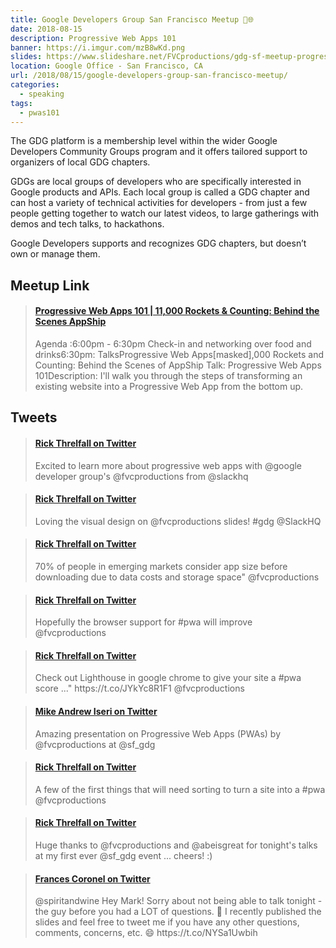 ```yaml
---
title: Google Developers Group San Francisco Meetup 📲🌐️
date: 2018-08-15
description: Progressive Web Apps 101
banner: https://i.imgur.com/mzB8wKd.png
slides: https://www.slideshare.net/FVCproductions/gdg-sf-meetup-progressive-web-apps-101/
location: Google Office - San Francisco, CA
url: /2018/08/15/google-developers-group-san-francisco-meetup/
categories:
  - speaking
tags:
  - pwas101
---
```


The GDG platform is a membership level within the wider Google Developers Community Groups program and it offers tailored support to organizers of local GDG chapters.

GDGs are local groups of developers who are specifically interested in Google products and APIs. Each local group is called a GDG chapter and can host a variety of technical activities for developers - from just a few people getting together to watch our latest videos, to large gatherings with demos and tech talks, to hackathons.

Google Developers supports and recognizes GDG chapters, but doesn’t own or manage them.

## Meetup Link

<blockquote class="embedly-card"><h4><a href="https://www.meetup.com/google-developer-group-san-francisco/events/251833049/">Progressive Web Apps 101 | 11,000 Rockets & Counting: Behind the Scenes AppShip</a></h4><p>Agenda :6:00pm - 6:30pm Check-in and networking over food and drinks6:30pm: TalksProgressive Web Apps[masked],000 Rockets and Counting: Behind the Scenes of AppShip Talk: Progressive Web Apps 101Description: I'll walk you through the steps of transforming an existing website into a Progressive Web App from the bottom up.</p></blockquote>
<script async src="//cdn.embedly.com/widgets/platform.js" charset="UTF-8"></script>

## Tweets

<blockquote class="embedly-card"><h4><a href="https://twitter.com/rick_threlfall/status/1029905534923759617">Rick Threlfall on Twitter</a></h4><p>Excited to learn more about progressive web apps with @google developer group's @fvcproductions from @slackhq</p></blockquote>
<script async src="//cdn.embedly.com/widgets/platform.js" charset="UTF-8"></script>

<blockquote class="embedly-card"><h4><a href="https://twitter.com/rick_threlfall/status/1029906821383892993">Rick Threlfall on Twitter</a></h4><p>Loving the visual design on @fvcproductions slides! #gdg @SlackHQ</p></blockquote>
<script async src="//cdn.embedly.com/widgets/platform.js" charset="UTF-8"></script>

<blockquote class="embedly-card"><h4><a href="https://twitter.com/rick_threlfall/status/1029908006023180288">Rick Threlfall on Twitter</a></h4><p>70% of people in emerging markets consider app size before downloading due to data costs and storage space" @fvcproductions</p></blockquote>
<script async src="//cdn.embedly.com/widgets/platform.js" charset="UTF-8"></script>

<blockquote class="embedly-card"><h4><a href="https://twitter.com/rick_threlfall/status/1029910771822682112">Rick Threlfall on Twitter</a></h4><p>Hopefully the browser support for #pwa will improve @fvcproductions</p></blockquote>
<script async src="//cdn.embedly.com/widgets/platform.js" charset="UTF-8"></script>

<blockquote class="embedly-card"><h4><a href="https://twitter.com/rick_threlfall/status/1029911560368672769">Rick Threlfall on Twitter</a></h4><p>Check out Lighthouse in google chrome to give your site a #pwa score ..." https://t.co/JYkYc8R1F1 @fvcproductions</p></blockquote>
<script async src="//cdn.embedly.com/widgets/platform.js" charset="UTF-8"></script>

<blockquote class="embedly-card"><h4><a href="https://twitter.com/mike_a_i/status/1029912940122521602">Mike Andrew Iseri on Twitter</a></h4><p>Amazing presentation on Progressive Web Apps (PWAs) by @fvcproductions at @sf_gdg</p></blockquote>
<script async src="//cdn.embedly.com/widgets/platform.js" charset="UTF-8"></script>

<blockquote class="embedly-card"><h4><a href="https://twitter.com/rick_threlfall/status/1029913270575091713">Rick Threlfall on Twitter</a></h4><p>A few of the first things that will need sorting to turn a site into a #pwa @fvcproductions</p></blockquote>
<script async src="//cdn.embedly.com/widgets/platform.js" charset="UTF-8"></script>

<blockquote class="embedly-card"><h4><a href="https://twitter.com/rick_threlfall/status/1029927819537801216">Rick Threlfall on Twitter</a></h4><p>Huge thanks to @fvcproductions and @abeisgreat for tonight's talks at my first ever @sf_gdg event ... cheers! :)</p></blockquote>
<script async src="//cdn.embedly.com/widgets/platform.js" charset="UTF-8"></script>

<blockquote class="embedly-card"><h4><a href="https://twitter.com/fvcproductions/status/1029946899632021505">Frances Coronel on Twitter</a></h4><p>@spiritandwine Hey Mark! Sorry about not being able to talk tonight - the guy before you had a LOT of questions. 🤯 I recently published the slides and feel free to tweet me if you have any other questions, comments, concerns, etc. 😄 https://t.co/NYSa1Uwbih</p></blockquote>
<script async src="//cdn.embedly.com/widgets/platform.js" charset="UTF-8"></script>
